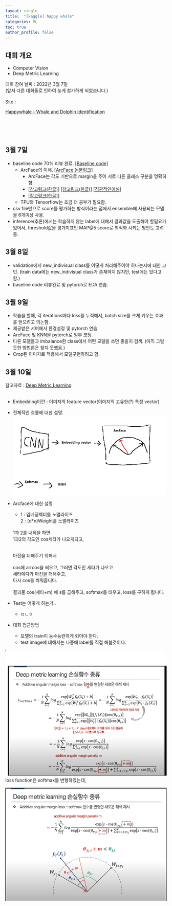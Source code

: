 ```yaml
---
layout: single
title:  "[kaggle] happy whale"
categories: ML
toc: true
author_profile: false
---
```


## 대회 개요
- Computer Vision
- Deep Metric Learning

대회 참여 날짜 : 2022년 3월 7일<br/>
(앞서 다른 대회들로 인하여 늦게 참가하게 되었습니다.)
<br/><br/>
Site : 

[Happywhale - Whale and Dolphin Identification](https://www.kaggle.com/c/happy-whale-and-dolphin)

<br/><br/><br/>

## 3월 7일

- baseline code 70% 리뷰 완료. [[Baseline code]](https://www.kaggle.com/aikhmelnytskyy/happywhale-arcface-baseline-eff7-tpu-768-concat)
    - ArcFace의 이해.     [[ArcFace 논문링크]](https://arxiv.org/abs/1801.07698)
        - ArcFace는 각도 기반으로 margin을 주어 서로 다른 클래스 구분을 명확히 함
        - [[참고링크(한글)]](https://soobarkbar.tistory.com/60)     [[참고링크(한글)]](https://hongl.tistory.com/189)      [[직관적인이해]](https://www.kaggle.com/chankhavu/keras-layers-arcface-cosface-adacos)
        - [[참고링크(한글)]](https://norman3.github.io/papers/docs/arcface.html)
    - TPU와 Tensorflow는 조금 더 공부가 필요함.
- csv file만으로 score를 평가하는 방식이라는 점에서 ensemble에 사용되는 모델을 6개이상 사용.
- inference(추론)에서는 학습하지 않는 label에 대해서 결과값을 도출해야 할필요가 있어서, threshold값을 평가지표인 MAP@5 score로 최적화 시키는 방안도 고려중.

## 3월 8일

- validation에서 new_indivisual class를 어떻게 처리해주어야 하나는지에 대한 고민.
(train data에는 new_indivisual class가 존재하지 않지만, test에는 있다고 함.)
- baseline code 리뷰완료 및 pytorch로 EDA 연습.

## 3월 9일

- 학습을 할때, 각 iterations마다 loss를 누적해서, batch size를 크게 키우는 효과를 얻으려고 의논함.
- 제공받은 서버에서 환경설정 및 pytorch 연습
- ArcFace 및 KNN을 pytorch로 일부 코딩.
- 다른 모델들과 imbalance한 class에서 어떤 모델을 쓰면 좋을지 검색.
(아직 그럴듯한 방법론은 찾지 못했음.)
- Crop된 이미지로 적용해서 모델구현하려고 함.

## 3월 10일
참고자료 : [Deep Metric Learning](https://www.youtube.com/watch?v=hH-UgJ--r_4)<br/><br/>
- Embedding이란 : 이미지의 feature vector(이미지의 고유한(?) 특성 vector)

- 전체적인 흐름에 대한 설명.
![image](../../images/2022-03-11/3.png)<br/>
- Arcface에 대한 설명
  - 1 : 임베딩백터를 노멀라이즈<br/>
  2 : (d*n)Weight를 노멀라이즈<br/>
  <br/>
  1과 2를 내적을 하면<br/>
  1과2의 각도인 cos세타가 나오게되고,<br/><br/>

  마진을 더해주기 위해서<br/><br/>
  cos에 arrcos을 씌우고, 그러면 각도인 세타가 나오고<br/>
  세타에다가 마진을 더해주고,<br/>
  다시 cos을 씌워줍니다.<br/>
  <br/>결과물 cos(세타+m) 에 s를 곱해주고, softmax를 태우고, loss를 구하게 됩니다.<br/>



- Test는 어떻게 하는가..
  - ㅁㄴㅇ
- 대회 접근방법
  - 모델의 train이 능수능란하게 되어야 한다.
  - test image에 대해서는 나중에 label를 직접 해볼것이다.






![image](../../images/2022-03-11/1.png)<br/>
loss function은 softmax를 변형하였는데,<br/>


![image](../../images/2022-03-11/2.png)